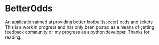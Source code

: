 # BetterOdds
An application aimed at providing better football(soccer) odds and tickets
This is a work in progress and has only been posted as a means of getting feedback community on my progress as a python developer.
Thanks for reading.
